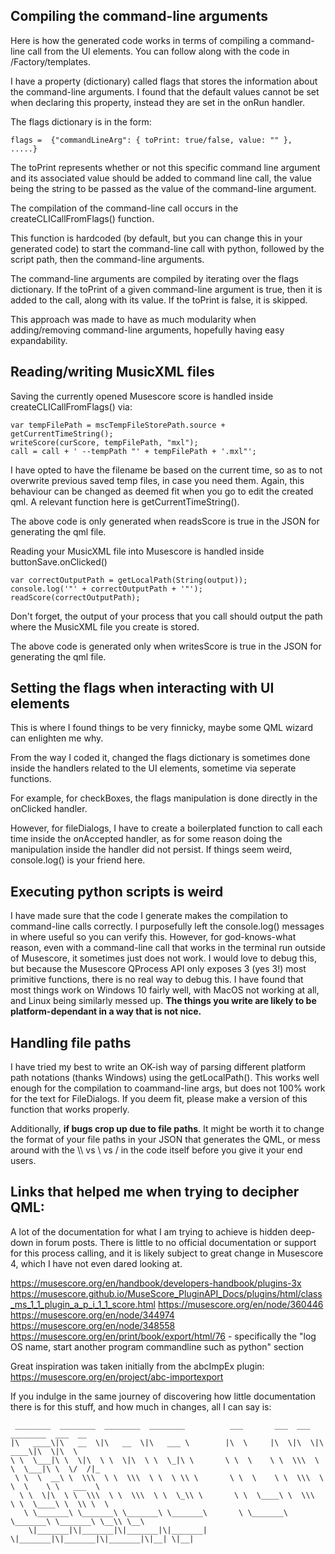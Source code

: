 ## Compiling the command-line arguments

Here is how the generated code works in terms of compiling a command-line call from the UI elements. You can follow along with the code in /Factory/templates.

I have a property (dictionary) called flags that stores the information about the command-line arguments. I found that the default values cannot be set when declaring this property, instead they are set in the onRun handler.

The flags dictionary is in the form: 
```
flags =  {"commandLineArg": { toPrint: true/false, value: "" },
.....}
```
The toPrint represents whether or not this specific command line argument and its associated value should be added to command line call, the value being the string to be passed as the value of the command-line argument.

The compilation of the command-line call occurs in the createCLICallFromFlags() function.

This function is hardcoded (by default, but you can change this in your generated code) to start the command-line call with python, followed by the script path, then the command-line arguments.

The command-line arguments are compiled by iterating over the flags dictionary. If the toPrint of a given command-line argument is true, then it is added to the call, along with its value. If the toPrint is false, it is skipped.

This approach was made to have as much modularity when adding/removing command-line arguments, hopefully having easy expandability.

## Reading/writing MusicXML files
Saving the currently opened Musescore score is handled inside createCLICallFromFlags() via:
```
var tempFilePath = mscTempFileStorePath.source + getCurrentTimeString();
writeScore(curScore, tempFilePath, "mxl");
call = call + ' --tempPath "' + tempFilePath + '.mxl"';
```
I have opted to have the filename be based on the current time, so as to not overwrite previous saved temp files, in case you need them. Again, this behaviour can be changed as deemed fit when you go to edit the created qml. A relevant function here is getCurrentTimeString().

The above code is only generated when readsScore is true in the JSON for generating the qml file.

Reading your MusicXML file into Musescore is handled inside buttonSave.onClicked()
```
var correctOutputPath = getLocalPath(String(output));
console.log('"' + correctOutputPath + '"');
readScore(correctOutputPath);
```
Don't forget, the output of your process that you call should output the path where the MusicXML file you create is stored.

The above code is generated only when writesScore is true in the JSON for generating the qml file.

## Setting the flags when interacting with UI elements
This is where I found things to be very finnicky, maybe some QML wizard can enlighten me why.

From the way I coded it, changed the flags dictionary is sometimes done inside the handlers related to the UI elements, sometime via seperate functions.

For example, for checkBoxes, the flags manipulation is done directly in the onClicked handler.

However, for fileDialogs, I have to create a boilerplated function to call each time inside the onAccepted handler, as for some reason doing the manipulation inside the handler did not persist. If things seem weird, console.log() is your friend here.

## Executing python scripts is weird
I have made sure that the code I generate makes the compilation to command-line calls correctly. I purposefully left the console.log() messages in where useful so you can verify this. However, for god-knows-what reason, even with a command-line call that works in the terminal run outside of Musescore, it sometimes just does not work. I would love to debug this, but because the Musescore QProcess API only exposes 3 (yes 3!) most primitive functions, there is no real way to debug this. I have found that most things work on Windows 10 fairly well, with MacOS not working at all, and Linux being similarly messed up. **The things you write are likely to be platform-dependant in a way that is not nice.**

## Handling file paths
I have tried my best to write an OK-ish way of parsing different platform path notations (thanks Windows) using the getLocalPath(). This works well enough for the compilation to coammand-line args, but does not 100% work for the text for FileDialogs. If you deem fit, please make a version of this function that works properly.

Additionally, **if bugs crop up due to file paths**. It might be worth it to change the format of your file paths in your JSON that generates the QML, or mess around with the \\\ vs \ vs / in the code itself before you give it your end users.

## Links that helped me when trying to decipher QML:
A lot of the documentation for what I am trying to achieve is hidden deep-down in forum posts. There is little to no official documentation or support for this process calling, and it is likely subject to great change in Musescore 4, which I have not even dared looking at.

https://musescore.org/en/handbook/developers-handbook/plugins-3x
https://musescore.github.io/MuseScore_PluginAPI_Docs/plugins/html/class_ms_1_1_plugin_a_p_i_1_1_score.html
https://musescore.org/en/node/360446
https://musescore.org/en/node/344974
https://musescore.org/en/node/348558
https://musescore.org/en/print/book/export/html/76 - specifically the "log OS name, start another program commandline such as python" section

Great inspiration was taken initially from the abcImpEx plugin:
https://musescore.org/en/project/abc-importexport


If you indulge in the same journey of discovering how little documentation there is for this stuff, and how much in changes, all I can say is:
```
 ________  ________  ________  ________          ___       ___  ___  ________  ___  __       
|\   ____\|\   __  \|\   __  \|\   ___ \        |\  \     |\  \|\  \|\   ____\|\  \|\  \     
\ \  \___|\ \  \|\  \ \  \|\  \ \  \_|\ \       \ \  \    \ \  \\\  \ \  \___|\ \  \/  /|_   
 \ \  \  __\ \  \\\  \ \  \\\  \ \  \ \\ \       \ \  \    \ \  \\\  \ \  \    \ \   ___  \  
  \ \  \|\  \ \  \\\  \ \  \\\  \ \  \_\\ \       \ \  \____\ \  \\\  \ \  \____\ \  \\ \  \ 
   \ \_______\ \_______\ \_______\ \_______\       \ \_______\ \_______\ \_______\ \__\\ \__\
    \|_______|\|_______|\|_______|\|_______|        \|_______|\|_______|\|_______|\|__| \|__|
                                                                                             
                                                                                             
                                                                                             
```
